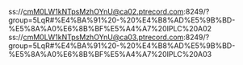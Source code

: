 
ss://cmM0LW1kNTpsMzhOYnU@ca02.ptrecord.com:8249/?group=5LqR#%E4%BA%91%20-%20%E4%B8%AD%E5%9B%BD-%E5%8A%A0%E6%8B%BF%E5%A4%A7%20IPLC%20A02
ss://cmM0LW1kNTpsMzhOYnU@ca03.ptrecord.com:8249/?group=5LqR#%E4%BA%91%20-%20%E4%B8%AD%E5%9B%BD-%E5%8A%A0%E6%8B%BF%E5%A4%A7%20IPLC%20A03
